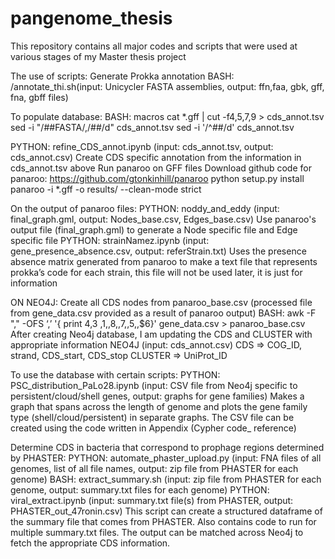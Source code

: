 # pangenome_thesis
This repository contains all major codes and scripts that were used at various stages of my Master thesis project 

The use of scripts:
Generate Prokka annotation
BASH: /annotate_thi.sh(input: Unicycler FASTA assemblies, output: ffn,faa, gbk, gff, fna, gbff files)

To populate database:
BASH: macros
cat *.gff | cut -f4,5,7,9 > cds_annot.tsv
sed -i "/##FASTA/,/##/d" cds_annot.tsv
sed -i '/^##/d' cds_annot.tsv

PYTHON: refine_CDS_annot.ipynb (input: cds_annot.tsv, output: cds_annot.csv) 
Create CDS specific annotation from the information in cds_annot.tsv above
Run panaroo on GFF files
Download github code for panaroo: https://github.com/gtonkinhill/panaroo 
python setup.py install
panaroo -i *.gff -o results/ --clean-mode strict


On the output of panaroo files:
PYTHON: noddy_and_eddy (input: final_graph.gml, output: Nodes_base.csv, Edges_base.csv)
Use panaroo's output file (final_graph.gml) to generate a Node specific file and Edge specific file
PYTHON: strainNamez.ipynb (input: gene_presence_absence.csv, output: referStrain.txt)
Uses the presence absence matrix generated from panaroo to make a text file that represents prokka’s code for each strain, this file will not be used later, it is just for information


ON NEO4J:
Create all CDS nodes from panaroo_base.csv (processed file from gene_data.csv provided as a result of panaroo output)
BASH: awk -F ","  -OFS ‘,’ '{ print $4,$3 ,$1,,$8,,$7,,$5,,$6}' gene_data.csv > panaroo_base.csv
After creating Neo4j database, I am updating the CDS and CLUSTER with appropriate information  NEO4J (input: cds_annot.csv)
CDS => COG_ID, strand, CDS_start, CDS_stop
CLUSTER => UniProt_ID


To use the database with certain scripts:
PYTHON: PSC_distribution_PaLo28.ipynb (input: CSV file from Neo4j specific to persistent/cloud/shell genes, output: graphs for gene families)
Makes a graph that spans across the length of genome and plots the gene family type (shell/cloud/persistent) in separate graphs. The CSV file can be created using the code written in Appendix (Cypher code_ reference)


Determine CDS in bacteria that correspond to prophage regions determined by PHASTER:
PYTHON: automate_phaster_upload.py (input: FNA files of all genomes, list of all file names, output: zip file from PHASTER for each genome)
BASH: extract_summary.sh (input: zip file from PHASTER for each genome, output: summary.txt files for each genome)
PYTHON: viral_extract.ipynb (input: summary.txt file(s) from PHASTER, output: PHASTER_out_47ronin.csv)
This script can create a structured dataframe of the summary file that comes from PHASTER. Also contains code to run for multiple summary.txt files. The output can be matched across Neo4j to fetch the appropriate CDS information.

